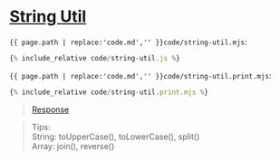 # [String Util](code.zip)

`{{ page.path | replace:'code.md','' }}code/string-util.mjs`:

```js
{% include_relative code/string-util.js %}
```

`{{ page.path | replace:'code.md','' }}code/string-util.print.mjs`:

```js
{% include_relative code/string-util.print.mjs %}
```

> [Response](response/string-util.js)

> Tips:<br>
> String: toUpperCase(), toLowerCase(), split() <br>
> Array: join(), reverse()
